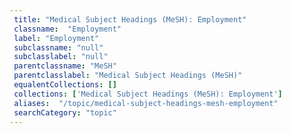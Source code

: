 ```yaml
--- 
 title: "Medical Subject Headings (MeSH): Employment" 
 classname:  "Employment" 
 label: "Employment" 
 subclassname: "null" 
 subclasslabel: "null" 
 parentclassname: "MeSH" 
 parentclasslabel: "Medical Subject Headings (MeSH)" 
 equalentCollections: [] 
 collections: ['Medical Subject Headings (MeSH): Employment']
 aliases:  "/topic/medical-subject-headings-mesh-employment"  
 searchCategory: "topic" 
---
```

